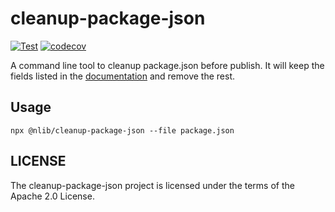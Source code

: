 # cleanup-package-json

[![Test](https://github.com/nlibjs/cleanup-package-json/actions/workflows/test.yml/badge.svg)](https://github.com/nlibjs/cleanup-package-json/actions/workflows/test.yml)
[![codecov](https://codecov.io/gh/nlibjs/cleanup-package-json/branch/main/graph/badge.svg?token=YJG86MybgN)](https://codecov.io/gh/nlibjs/cleanup-package-json)

A command line tool to cleanup package.json before publish. It will keep the fields listed in the [documentation](https://docs.npmjs.com/configuring-npm/package-json.html) and remove the rest.

## Usage

```
npx @nlib/cleanup-package-json --file package.json
```

## LICENSE

The cleanup-package-json project is licensed under the terms of the Apache 2.0 License.
